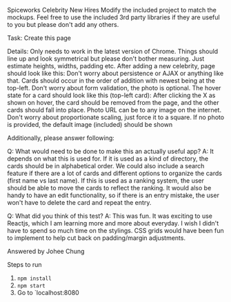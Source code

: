 Spiceworks Celebrity New Hires
Modify the included project to match the mockups. Feel free to use the included 3rd party libraries if they are useful to you but please don't add any others.

Task: Create this page

Details:
Only needs to work in the latest version of Chrome.
Things should line up and look symmetrical but please don't bother measuring. Just estimate heights, widths, padding etc.
After adding a new celebrity, page should look like this: 
Don't worry about persistence or AJAX or anything like that.
Cards should occur in the order of addition with newest being at the top-left.
Don't worry about form validation, the photo is optional.
The hover state for a card should look like this (top-left card): 
After clicking the X as shown on hover, the card should be removed from the page, and the other cards should fall into place.
Photo URL can be to any image on the internet.
Don't worry about proportionate scaling, just force it to a square.
If no photo is provided, the default image (included) should be shown

Additionally, please answer following:

Q: What would need to be done to make this an actually useful app?
A: It depends on what this is used for. If it is used as a kind of directory, the cards should be in alphabetical order. We could also include a search feature if there are a lot of cards and different options to organize the cards (first name vs last name). 
If this is used as a ranking system, the user should be able to move the cards to reflect the ranking. 
It would also be handy to have an edit functionality, so if there is an entry mistake, the user won't have to delete the card and repeat the entry. 

Q: What did you think of this test?
A: This was fun. It was exciting to use Reactjs, which I am learning more and more about everyday. I wish I didn't have to spend so much time on the stylings. 
CSS grids would have been fun to implement to help cut back on padding/margin adjustments.

Answered by Johee Chung

Steps to run

1. `npm install`
2. `npm start`
3. Go to `localhost:8080
